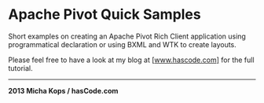 # Apache Pivot Quick Samples

Short examples on creating an Apache Pivot Rich Client application using programmatical declaration or using BXML and WTK to create layouts.

Please feel free to have a look at my blog at [www.hascode.com] for the full tutorial.

----

   [www.hascode.com]:http://www.hascode.com/

**2013 Micha Kops / hasCode.com**

